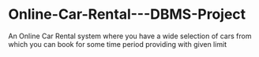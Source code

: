 # Online-Car-Rental---DBMS-Project
An Online Car Rental system where you have a wide selection of cars from which you can book for some time period providing with given limit
